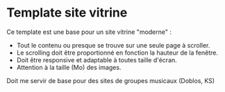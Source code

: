 # Template site vitrine

Ce template est une base pour un site vitrine "moderne" :

- Tout le contenu ou presque se trouve sur une seule page à scroller.
- Le scrolling doit être proportionné en fonction la hauteur de la fenêtre.
- Doit être responsive et adaptable à toutes taille d'écran.
- Attention à la taille (Mo) des images.

Doit me servir de base pour des sites de groupes musicaux (Doblos, KS)